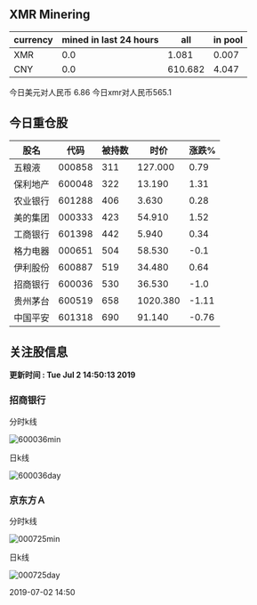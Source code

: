 ## XMR Minering

|currency|mined in last 24 hours|all|in pool|
|---|---|---|---|
|XMR|0.0|1.081|0.007|
|CNY|0.0|610.682|4.047|

今日美元对人民币 6.86	今日xmr对人民币565.1


## 今日重仓股 

|股名|代码|被持数|时价|涨跌%|
|---|---|---|---|---|
|五粮液|000858|311|127.000|0.79|
|保利地产|600048|322|13.190|1.31|
|农业银行|601288|406|3.630|0.28|
|美的集团|000333|423|54.910|1.52|
|工商银行|601398|442|5.940|0.34|
|格力电器|000651|504|58.530|-0.1|
|伊利股份|600887|519|34.480|0.64|
|招商银行|600036|530|36.530|-1.0|
|贵州茅台|600519|658|1020.380|-1.11|
|中国平安|601318|690|91.140|-0.76|

## 关注股信息
**更新时间 : Tue Jul  2 14:50:13 2019**
### 招商银行 
分时k线

![600036min](http://image.sinajs.cn/newchart/min/n/sh600036.gif)

日k线

![600036day](http://image.sinajs.cn/newchart/daily/n/sh600036.gif)

### 京东方Ａ 
分时k线

![000725min](http://image.sinajs.cn/newchart/min/n/sz000725.gif)

日k线

![000725day](http://image.sinajs.cn/newchart/daily/n/sz000725.gif)

2019-07-02 14:50